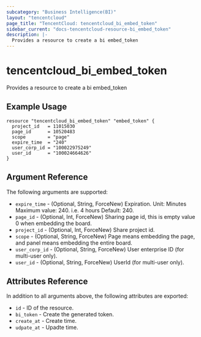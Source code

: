 ```yaml
---
subcategory: "Business Intelligence(BI)"
layout: "tencentcloud"
page_title: "TencentCloud: tencentcloud_bi_embed_token"
sidebar_current: "docs-tencentcloud-resource-bi_embed_token"
description: |-
  Provides a resource to create a bi embed_token
---
```


# tencentcloud_bi_embed_token

Provides a resource to create a bi embed_token

## Example Usage

```hcl
resource "tencentcloud_bi_embed_token" "embed_token" {
  project_id   = 11015030
  page_id      = 10520483
  scope        = "page"
  expire_time  = "240"
  user_corp_id = "100022975249"
  user_id      = "100024664626"
}
```

## Argument Reference

The following arguments are supported:

* `expire_time` - (Optional, String, ForceNew) Expiration. Unit: Minutes Maximum value: 240. i.e. 4 hours Default: 240.
* `page_id` - (Optional, Int, ForceNew) Sharing page id, this is empty value 0 when embedding the board.
* `project_id` - (Optional, Int, ForceNew) Share project id.
* `scope` - (Optional, String, ForceNew) Page means embedding the page, and panel means embedding the entire board.
* `user_corp_id` - (Optional, String, ForceNew) User enterprise ID (for multi-user only).
* `user_id` - (Optional, String, ForceNew) UserId (for multi-user only).

## Attributes Reference

In addition to all arguments above, the following attributes are exported:

* `id` - ID of the resource.
* `bi_token` - Create the generated token.
* `create_at` - Create time.
* `udpate_at` - Upadte time.



